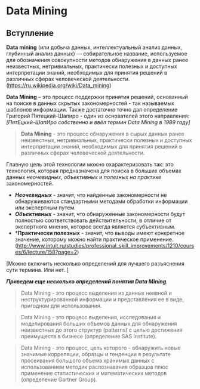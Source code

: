 # Data Mining
## Вступление
**Data mining** (или добыча данных, интеллектуальный анализ данных, глубинный анализ данных) — собирательное название, используемое для обозначения совокупности методов обнаружения в данных ранее неизвестных, нетривиальных, практически полезных и доступных интерпретации знаний, необходимых для принятия решений в различных сферах человеческой деятельности. (https://ru.wikipedia.org/wiki/Data_mining)

**Data Mining** – это процесс поддержки принятия решений, основанный на поиске в данных скрытых закономерностей - так называемых шаблонов информации.
Также достаточно точно дал определение Григорий Пятецкий-Шапиро - один из основателей этого направления:
*[ПятЕцкий-ШапИро собственно и ввёл термин Data Mining в 1989 году]*
> **Data Mining** - это процесс обнаружения в сырых данных ранее неизвестных, нетривиальных, практически полезных и доступных интерпретации знаний, необходимых для принятия решений в различных сферах человеческой деятельности.

Главную цель этой технологии можно охарактеризовать так: это технология, которая предназначена для поиска в больших объемах данных *неочевидных*, *объективных* и *полезных на практике* закономерностей.
 - ***Неочевидных*** - значит, что найденные закономерности не обнаруживаются стандартными методами обработки информации или экспертным путем.
 - ***Объективных*** - значит, что обнаруженные закономерности будут полностью соответствовать действительности, в отличие от экспертного мнения, которое всегда является субъективным.
 - ***Практически полезных** - значит, что выводы имеют конкретное значение, которому можно найти практическое применение.
(http://www.intuit.ru/studies/professional_skill_improvements/1210/courses/6/lecture/158?page=2)

[Можно включить несколько определений для лучшего разъяснения сути термина. Или нет..]

***Приведем еще несколько определений понятия Data Mining.***

> Data Mining - это процесс выделения из данных неявной и неструктурированной информации и представления ее в виде, пригодном для использования.

> Data Mining - это процесс выделения, исследования и моделирования больших объемов данных для обнаружения неизвестных до этого структур (patterns) с целью достижения преимуществ в бизнесе (определение SAS Institute).

> Data Mining - это процесс, цель которого - обнаружить новые значимые корреляции, образцы и тенденции в результате просеивания большого объема хранимых данных с использованием методик распознавания образцов плюс применение статистических и математических методов (определение Gartner Group).
